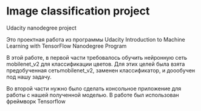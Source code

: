 # Image classification project

 Udacity nanodegree project

Это проектная работа из программы Udacity Introduction to Machine Learning with TensorFlow Nanodegree Program

В этой работе, в первой части требовалось обучить нейронную сеть mobilenet_v2 для классификации цветов. Для этих целей была взята предобученная сетьmobilenet_v2, заменен классификатор, и доообучен под нашу задачу.

Во второй части нужно было сделать консольное приложение для работы с нашей полученной моделью.
В работе был использован фреймворк Tensorflow
